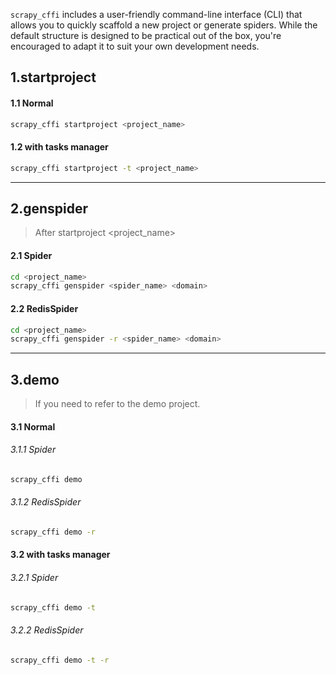`scrapy_cffi` includes a user-friendly command-line interface (CLI) that allows you to quickly scaffold a new project or generate spiders.
While the default structure is designed to be practical out of the box, you're encouraged to adapt it to suit your own development needs.

## 1.startproject

#### 1.1 Normal
```bash
scrapy_cffi startproject <project_name>
```

#### 1.2 with tasks manager
```bash
scrapy_cffi startproject -t <project_name>
```

---

## 2.genspider
> After startproject <project_name>
#### 2.1 Spider
```bash
cd <project_name>
scrapy_cffi genspider <spider_name> <domain>
```

#### 2.2 RedisSpider
```bash
cd <project_name>
scrapy_cffi genspider -r <spider_name> <domain>
```

---

## 3.demo
> If you need to refer to the demo project.
#### 3.1 Normal
###### 3.1.1 Spider
```bash
scrapy_cffi demo
```

###### 3.1.2 RedisSpider
```bash
scrapy_cffi demo -r
```

#### 3.2 with tasks manager
###### 3.2.1 Spider
```bash
scrapy_cffi demo -t
```

###### 3.2.2 RedisSpider
```bash
scrapy_cffi demo -t -r
```
